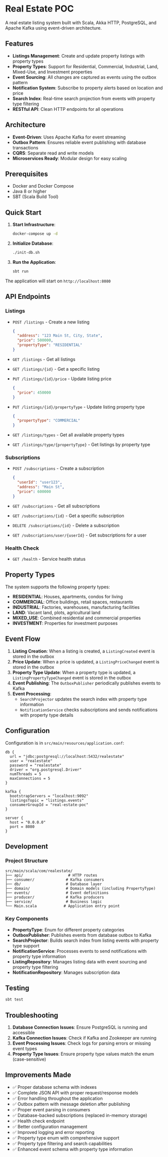 # Real Estate POC

A real estate listing system built with Scala, Akka HTTP, PostgreSQL, and Apache Kafka using event-driven architecture.

## Features

- **Listings Management**: Create and update property listings with property types
- **Property Types**: Support for Residential, Commercial, Industrial, Land, Mixed-Use, and Investment properties
- **Event Sourcing**: All changes are captured as events using the outbox pattern
- **Notification System**: Subscribe to property alerts based on location and price
- **Search Index**: Real-time search projection from events with property type filtering
- **RESTful API**: Clean HTTP endpoints for all operations

## Architecture

- **Event-Driven**: Uses Apache Kafka for event streaming
- **Outbox Pattern**: Ensures reliable event publishing with database transactions
- **CQRS**: Separate read and write models
- **Microservices Ready**: Modular design for easy scaling

## Prerequisites

- Docker and Docker Compose
- Java 8 or higher
- SBT (Scala Build Tool)

## Quick Start

1. **Start Infrastructure**:
   ```bash
   docker-compose up -d
   ```

2. **Initialize Database**:
   ```bash
   ./init-db.sh
   ```

3. **Run the Application**:
   ```bash
   sbt run
   ```

The application will start on `http://localhost:8080`

## API Endpoints

### Listings

- `POST /listings` - Create a new listing
  ```json
  {
    "address": "123 Main St, City, State",
    "price": 500000,
    "propertyType": "RESIDENTIAL"
  }
  ```

- `GET /listings` - Get all listings

- `GET /listings/{id}` - Get a specific listing

- `PUT /listings/{id}/price` - Update listing price
  ```json
  {
    "price": 450000
  }
  ```

- `PUT /listings/{id}/propertyType` - Update listing property type
  ```json
  {
    "propertyType": "COMMERCIAL"
  }
  ```

- `GET /listings/types` - Get all available property types

- `GET /listings/type/{propertyType}` - Get listings by property type

### Subscriptions

- `POST /subscriptions` - Create a subscription
  ```json
  {
    "userId": "user123",
    "address": "Main St",
    "price": 600000
  }
  ```

- `GET /subscriptions` - Get all subscriptions

- `GET /subscriptions/{id}` - Get a specific subscription

- `DELETE /subscriptions/{id}` - Delete a subscription

- `GET /subscriptions/user/{userId}` - Get subscriptions for a user

### Health Check

- `GET /health` - Service health status

## Property Types

The system supports the following property types:

- **RESIDENTIAL**: Houses, apartments, condos for living
- **COMMERCIAL**: Office buildings, retail spaces, restaurants
- **INDUSTRIAL**: Factories, warehouses, manufacturing facilities
- **LAND**: Vacant land, plots, agricultural land
- **MIXED_USE**: Combined residential and commercial properties
- **INVESTMENT**: Properties for investment purposes

## Event Flow

1. **Listing Creation**: When a listing is created, a `ListingCreated` event is stored in the outbox
2. **Price Update**: When a price is updated, a `ListingPriceChanged` event is stored in the outbox
3. **Property Type Update**: When a property type is updated, a `ListingPropertyTypeChanged` event is stored in the outbox
4. **Event Publishing**: The `OutboxPublisher` periodically publishes events to Kafka
5. **Event Processing**: 
   - `SearchProjector` updates the search index with property type information
   - `NotificationService` checks subscriptions and sends notifications with property type details

## Configuration

Configuration is in `src/main/resources/application.conf`:

```hocon
db {
  url = "jdbc:postgresql://localhost:5432/realestate"
  user = "realestate"
  password = "realestate"
  driver = "org.postgresql.Driver"
  numThreads = 5
  maxConnections = 5
}

kafka {
  bootstrapServers = "localhost:9092"
  listingsTopic = "listings.events"
  consumerGroupId = "real-estate-poc"
}

server {
  host = "0.0.0.0"
  port = 8080
}
```

## Development

### Project Structure

```
src/main/scala/com/realestate/
├── api/                    # HTTP routes
├── consumer/              # Kafka consumers
├── db/                    # Database layer
├── domain/                # Domain models (including PropertyType)
├── events/                # Event definitions
├── producer/              # Kafka producers
├── service/               # Business logic
└── Main.scala            # Application entry point
```

### Key Components

- **PropertyType**: Enum for different property categories
- **OutboxPublisher**: Publishes events from database outbox to Kafka
- **SearchProjector**: Builds search index from listing events with property type support
- **NotificationService**: Processes events to send notifications with property type information
- **ListingRepository**: Manages listing data with event sourcing and property type filtering
- **NotificationRepository**: Manages subscription data

## Testing

```bash
sbt test
```

## Troubleshooting

1. **Database Connection Issues**: Ensure PostgreSQL is running and accessible
2. **Kafka Connection Issues**: Check if Kafka and Zookeeper are running
3. **Event Processing Issues**: Check logs for parsing errors or missing event types
4. **Property Type Issues**: Ensure property type values match the enum (case-sensitive)

## Improvements Made

- ✅ Proper database schema with indexes
- ✅ Complete JSON API with proper request/response models
- ✅ Error handling throughout the application
- ✅ Outbox pattern with message deletion after publishing
- ✅ Proper event parsing in consumers
- ✅ Database-backed subscriptions (replaced in-memory storage)
- ✅ Health check endpoint
- ✅ Better configuration management
- ✅ Improved logging and error reporting
- ✅ Property type enum with comprehensive support
- ✅ Property type filtering and search capabilities
- ✅ Enhanced event schema with property type information
